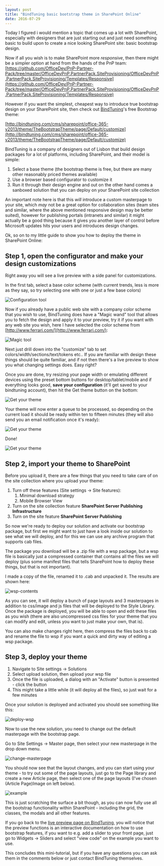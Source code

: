 ```yaml
---
layout: post
title: "BindTuning basic bootstrap theme in SharePoint Online"
date: 2016-07-29
---
```


Today I figured i would mention a topic that comes up a lot with SharePoint, especially with designers that are just starting out and just need something basic to build upon to create a nice looking SharePoint site: basic bootstrap design.

Now if all you wish is to make SharePoint more *responsive*, then there might be a simpler option at hand from the hands of the PnP team:
[https://github.com/OfficeDev/PnP-Partner-Pack/tree/master/OfficeDevPnP.PartnerPack.SiteProvisioning/OfficeDevPnP.PartnerPack.SiteProvisioning/Templates/Responsive](https://github.com/OfficeDev/PnP-Partner-Pack/tree/master/OfficeDevPnP.PartnerPack.SiteProvisioning/OfficeDevPnP.PartnerPack.SiteProvisioning/Templates/Responsive)

However if you want the simplest, cheapest way to introduce true bootstrap design on your SharePoint site, then check out [BindTuning](http://bindtuning.com)'s free Bootstrap theme:

[http://bindtuning.com/cms/sharepoint/office-365-v2013/theme/TheBootstrapTheme/page/Default/customize](http://bindtuning.com/cms/sharepoint/office-365-v2013/theme/TheBootstrapTheme/page/Default/customize)

BindTuning is a company of designers out of Lisbon that build design packages for a lot of platforms, including SharePoint, and their model is simple:

1. Select a base theme (the bootstrap theme is free, but there are many other reasonably priced themes available)
2. Use a browser based configurator to customize it
3. Run it through their design engine and out on the other hand comes a sanboxed solution that you can deploy on your SharePoint site collection

An important note here is that this *will* introduce a custom masterpage to your site, which *may* not be a great option for collaboration sites (team sites and similar, where the above mentioned responsive design may be better suited), however for publishing portals (intranets and similar) it might actually be a good thing because it gives you another layer of control before Microsoft updates hits your users and introduces design changes.

Ok, so on to my little guide to show you how to deploy the theme in SharePoint Online:

## Step 1, open the configurator and make your design customizations
Right away you will see a live preview with a side panel for customizations.

In the first tab, select a base color scheme (with current trends, less is more as they say, so try selecting one with one or just a few base colors)

<img src="/images/bootstrap/1-configuration.png" class="img-responsive" alt="Configuration tool">

Now if you already have a public web site with a company color scheme that you wish to use, BindTuning does have a "Magic wand" tool that allows you to fetch the design and apply it to your preview, try it if you want with any web site you wish, here I have selected the color scheme from [http://www.ferrari.com/](http://www.ferrari.com/):

<img src="/images/bootstrap/2-magic.png" class="img-responsive" alt="Magic tool">

Next just drill down into the "customize" tab to set colors/width/sections/text/tokens etc.. If you are familiar with design these things should be quite familiar, and if not then there's a live preview to show you what changing settings does. Easy right?

Once you are done, try resizing your page width or emulating different devices using the preset bottom buttons for desktop/tablet/mobile and if everything looks good, **save your configuration** (it'll get saved to your bindtuning account), then hit the Get theme button on the bottom:

<img src="/images/bootstrap/3-getit.png" class="img-responsive" alt="Get your theme">

Your theme will now enter a queue to be processed, so depending on the current load it should be ready within ten to fifteen minutes (they will also send you an email notification once it's ready):

<img src="/images/bootstrap/4-getit.png" class="img-responsive" alt="Get your theme">

Done!

<img src="/images/bootstrap/5-getit.png" class="img-responsive" alt="Get your theme">

## Step 2, import your theme to SharePoint
Before you upload it, there are a few things that you need to take care of on the site collection where you upload your theme:

1. Turn off these features (Site settings -> Site features):
	1. Minimal download strategy
	2. Mobile Browser View
2. Turn on the site collection feature **SharePoint Server Publishing Infrastructure**
3. Turn on the site feature **SharePoint Server Publishing**

So now we're ready to deploy our solution and activate our bootstrap package, but first we might want to just have a look inside our solution to see what we will deploy, and for this we can use any archive program that supports cab files.

The package you download will be a .zip file with a wsp package, but a wsp file is basically just a compressed container that contains all the files we will deploy (plus some manifest files that tells SharePoint how to deploy these things, but that is not important).

I made a copy of the file, renamed it to .cab and unpacked it. The results are shown here:

<img src="/images/bootstrap/6-wsp-contents.png" class="img-responsive" alt="wsp-contents">

As you can see, it will deploy a bunch of page layouts and 3 masterpages in addition to css/image and js files that will be deployed to the Style Library. Once the package is deployed, you will be able to open and edit these files as you wish (there are also uncompressed css files for your theme that you can modify and edit, unless you want to just make your own, that is).

You can also make changes right here, then compress the files back to cab and rename the file to wsp if you want a quick and dirty way of editing a wsp package.

## Step 3, deploy your theme

1. Navigate to Site settings -> Solutions
2. Select upload solution, then upload your wsp file
3. Once the file is uploaded, a dialog with an "Activate" button is presented - click the button
4. This might take a little while (it will deploy all the files), so just wait for a few minutes

Once your solution is deployed and activated you should see something like this:

<img src="/images/bootstrap/7-deploy-wsp.png" class="img-responsive" alt="deploy-wsp">

Now to use the new solution, you need to change out the default masterpage with the bootstrap page.

Go to Site Settings -> Master page, then select your new masterpage in the drop down menu.

<img src="/images/bootstrap/8-change-masterpage.png" class="img-responsive" alt="change-masterpage">

You should now see that the layout changes, and you can start using your theme - to try out some of the page layouts, just go to the Page library and create a new Article page, then select one of the page layouts (I've chosen (Article Page)Image on left below).

<img src="/images/bootstrap/9-deployed.png" class="img-responsive" alt="example">

This is just scratching the surface a bit though, as you can now fully use all the bootstrap functionality within SharePoint - including the grid, the classes, the modals and all other features.

If you go back to the [live preview page on BindTuning](http://bindtuning.com/cms/sharepoint/office-365-v2013/theme/TheBootstrapTheme/page/Default/customize), you will notice that the preview functions is an interactive documentation on how to use bootstrap features, if you want to e.g. add a slider to your front page, just go to Widgets -> Sliders and select "view code" on the example you want to use.

This concludes this mini-tutorial, but if you have any questions you can ask them in the comments below or just contact BindTuning themselves.